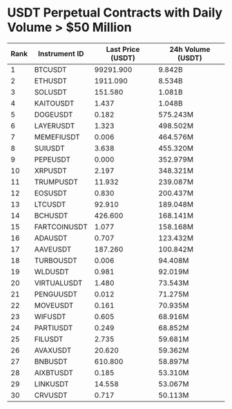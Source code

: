 # USDT Perpetual Contracts with Daily Volume > $50 Million

| Rank | Instrument ID | Last Price (USDT) | 24h Volume (USDT) |
|------|---------------|-------------------|-------------------|
| 1 | BTCUSDT | 99291.900 | 9.842B |
| 2 | ETHUSDT | 1911.090 | 8.534B |
| 3 | SOLUSDT | 151.580 | 1.081B |
| 4 | KAITOUSDT | 1.437 | 1.048B |
| 5 | DOGEUSDT | 0.182 | 575.243M |
| 6 | LAYERUSDT | 1.323 | 498.502M |
| 7 | MEMEFIUSDT | 0.006 | 464.576M |
| 8 | SUIUSDT | 3.638 | 455.320M |
| 9 | PEPEUSDT | 0.000 | 352.979M |
| 10 | XRPUSDT | 2.197 | 348.321M |
| 11 | TRUMPUSDT | 11.932 | 239.087M |
| 12 | EOSUSDT | 0.830 | 200.437M |
| 13 | LTCUSDT | 92.910 | 189.048M |
| 14 | BCHUSDT | 426.600 | 168.141M |
| 15 | FARTCOINUSDT | 1.077 | 158.168M |
| 16 | ADAUSDT | 0.707 | 123.432M |
| 17 | AAVEUSDT | 187.260 | 100.842M |
| 18 | TURBOUSDT | 0.006 | 94.408M |
| 19 | WLDUSDT | 0.981 | 92.019M |
| 20 | VIRTUALUSDT | 1.480 | 73.543M |
| 21 | PENGUUSDT | 0.012 | 71.275M |
| 22 | MOVEUSDT | 0.161 | 70.935M |
| 23 | WIFUSDT | 0.605 | 68.916M |
| 24 | PARTIUSDT | 0.249 | 68.852M |
| 25 | FILUSDT | 2.735 | 59.681M |
| 26 | AVAXUSDT | 20.620 | 59.362M |
| 27 | BNBUSDT | 610.800 | 58.897M |
| 28 | AIXBTUSDT | 0.185 | 53.310M |
| 29 | LINKUSDT | 14.558 | 53.067M |
| 30 | CRVUSDT | 0.717 | 50.113M |
